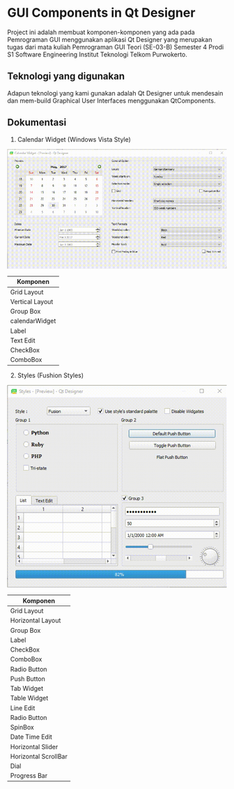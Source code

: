 # GUI Components in Qt Designer

Project ini adalah membuat komponen-komponen yang ada pada Pemrograman GUI menggunakan aplikasi Qt Designer yang merupakan tugas dari mata kuliah Pemrograman GUI Teori (SE-03-B) Semester 4 Prodi S1 Software Engineering Institut Teknologi Telkom Purwokerto.

## Teknologi yang digunakan

Adapun teknologi yang kami gunakan adalah Qt Designer untuk mendesain dan mem-build Graphical User Interfaces menggunakan QtComponents.

## Dokumentasi

1. Calendar Widget (Windows Vista Style)
<img src = " https://github.com/yolandapasaribu/19104057-Yolanda_Al_Hidayah_P-Praktikum_GUI/blob/Teori/GUI-Components-in-Qt-Designer-main/latihan1.gif" >

| Komponen |
| ------ |
| Grid Layout |
| Vertical Layout|
| Group Box|
| calendarWidget |
| Label |
| Text Edit |
| CheckBox |
| ComboBox |


2. Styles (Fushion Styles)
<img src= " https://github.com/yolandapasaribu/19104057-Yolanda_Al_Hidayah_P-Praktikum_GUI/blob/Teori/GUI-Components-in-Qt-Designer-main/latihan2.gif">

| Komponen |
| ------ |
| Grid Layout |
| Horizontal Layout |
| Group Box |
| Label |
| CheckBox |
| ComboBox |
| Radio Button |
| Push Button |
| Tab  Widget |
| Table Widget |
| Line Edit |
| Radio Button |
| SpinBox |
| Date Time Edit |
| Horizontal Slider |
| Horizontal ScrollBar |
| Dial |
| Progress Bar |
